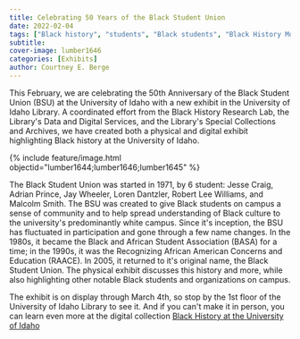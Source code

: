 ```yaml
---
title: Celebrating 50 Years of the Black Student Union
date: 2022-02-04 
tags: ["Black history", "students", "Black students", "Black History Month","Black Student Unions", "diversity", "collaboration","digital collections"]
subtitle: 
cover-image: lumber1646
categories: [Exhibits]
author: Courtney E. Berge
---
```


This February, we are celebrating the 50th Anniversary of the Black Student Union (BSU) at the University of Idaho with a new exhibit in the University of Idaho Library. A coordinated effort from the Black History Research Lab, the Library's Data and Digital Services, and the Library's Special Collections and Archives, we have created both a physical and digital exhibit highlighting Black history at the University of Idaho. 

{% include feature/image.html objectid="lumber1644;lumber1646;lumber1645" %}

The Black Student Union was started in 1971, by 6 student: Jesse Craig, Adrian Prince, Jay Wheeler, Loren Dantzler, Robert Lee Williams, and Malcolm Smith. The BSU was created to give Black students on campus a sense of community and to help spread understanding of Black culture to the university's predominantly white campus. Since it's inception, the BSU has fluctuated in participation and gone through a few name changes. In the 1980s, it became the Black and African Student Association (BASA) for a time; in the 1990s, it was the Recognizing African American Concerns and Education (RAACE). In 2005, it returned to it's original name, the Black Student Union. The physical exhibit discusses this history and more, while also highlighting other notable Black students and organizations on campus.  

The exhibit is on display through March 4th, so stop by the 1st floor of the University of Idaho Library to see it. And if you can't make it in person, you can learn even more at the digital collection [Black History at the University of Idaho](https://www.lib.uidaho.edu/blackhistory/)
